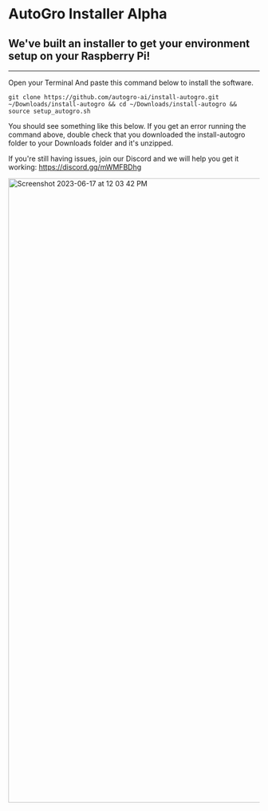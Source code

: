 # AutoGro Installer **Alpha**
## We've built an installer to get your environment setup on your Raspberry Pi!
------------------------------------------------------------------------------------

Open your Terminal And paste this command below to install the software.

```git clone https://github.com/autogro-ai/install-autogro.git ~/Downloads/install-autogro && cd ~/Downloads/install-autogro && source setup_autogro.sh```

You should see something like this below. If you get an error running the command above, double check that you downloaded the install-autogro folder to your Downloads folder and it's unzipped.

If you're still having issues, join our Discord and we will help you get it working: https://discord.gg/mWMFBDhg

<img width="1249" alt="Screenshot 2023-06-17 at 12 03 42 PM" src="https://github.com/autogro-ai/install-autogro/assets/131834659/b4e3ea19-7200-4d27-8a82-349b3d57fd43">

